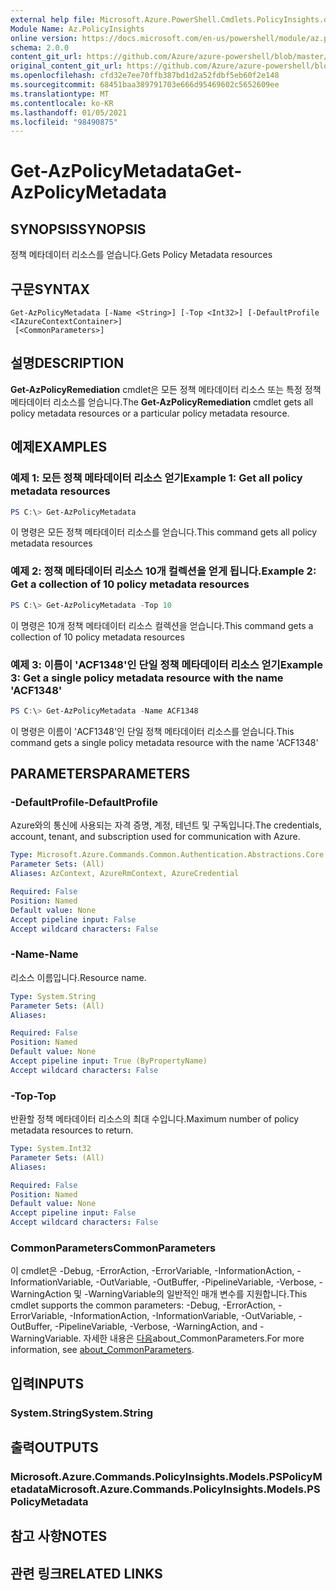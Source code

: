 ```yaml
---
external help file: Microsoft.Azure.PowerShell.Cmdlets.PolicyInsights.dll-Help.xml
Module Name: Az.PolicyInsights
online version: https://docs.microsoft.com/en-us/powershell/module/az.policyinsights/get-azpolicymetadata
schema: 2.0.0
content_git_url: https://github.com/Azure/azure-powershell/blob/master/src/PolicyInsights/PolicyInsights/help/Get-AzPolicyMetadata.md
original_content_git_url: https://github.com/Azure/azure-powershell/blob/master/src/PolicyInsights/PolicyInsights/help/Get-AzPolicyMetadata.md
ms.openlocfilehash: cfd32e7ee70ffb387bd1d2a52fdbf5eb60f2e148
ms.sourcegitcommit: 68451baa389791703e666d95469602c5652609ee
ms.translationtype: MT
ms.contentlocale: ko-KR
ms.lasthandoff: 01/05/2021
ms.locfileid: "98490875"
---
```

# <span data-ttu-id="ea0cf-101">Get-AzPolicyMetadata</span><span class="sxs-lookup"><span data-stu-id="ea0cf-101">Get-AzPolicyMetadata</span></span>

## <span data-ttu-id="ea0cf-102">SYNOPSIS</span><span class="sxs-lookup"><span data-stu-id="ea0cf-102">SYNOPSIS</span></span>
<span data-ttu-id="ea0cf-103">정책 메타데이터 리소스를 얻습니다.</span><span class="sxs-lookup"><span data-stu-id="ea0cf-103">Gets Policy Metadata resources</span></span>

## <span data-ttu-id="ea0cf-104">구문</span><span class="sxs-lookup"><span data-stu-id="ea0cf-104">SYNTAX</span></span>

```
Get-AzPolicyMetadata [-Name <String>] [-Top <Int32>] [-DefaultProfile <IAzureContextContainer>]
 [<CommonParameters>]
```

## <span data-ttu-id="ea0cf-105">설명</span><span class="sxs-lookup"><span data-stu-id="ea0cf-105">DESCRIPTION</span></span>
<span data-ttu-id="ea0cf-106">**Get-AzPolicyRemediation** cmdlet은 모든 정책 메타데이터 리소스 또는 특정 정책 메타데이터 리소스를 얻습니다.</span><span class="sxs-lookup"><span data-stu-id="ea0cf-106">The **Get-AzPolicyRemediation** cmdlet gets all policy metadata resources or a particular policy metadata resource.</span></span>

## <span data-ttu-id="ea0cf-107">예제</span><span class="sxs-lookup"><span data-stu-id="ea0cf-107">EXAMPLES</span></span>

### <span data-ttu-id="ea0cf-108">예제 1: 모든 정책 메타데이터 리소스 얻기</span><span class="sxs-lookup"><span data-stu-id="ea0cf-108">Example 1: Get all policy metadata resources</span></span>
```powershell
PS C:\> Get-AzPolicyMetadata
```

<span data-ttu-id="ea0cf-109">이 명령은 모든 정책 메타데이터 리소스를 얻습니다.</span><span class="sxs-lookup"><span data-stu-id="ea0cf-109">This command gets all policy metadata resources</span></span>

### <span data-ttu-id="ea0cf-110">예제 2: 정책 메타데이터 리소스 10개 컬렉션을 얻게 됩니다.</span><span class="sxs-lookup"><span data-stu-id="ea0cf-110">Example 2: Get a collection of 10 policy metadata resources</span></span>
```powershell
PS C:\> Get-AzPolicyMetadata -Top 10
```

<span data-ttu-id="ea0cf-111">이 명령은 10개 정책 메타데이터 리소스 컬렉션을 얻습니다.</span><span class="sxs-lookup"><span data-stu-id="ea0cf-111">This command gets a collection of 10 policy metadata resources</span></span>

### <span data-ttu-id="ea0cf-112">예제 3: 이름이 'ACF1348'인 단일 정책 메타데이터 리소스 얻기</span><span class="sxs-lookup"><span data-stu-id="ea0cf-112">Example 3: Get a single policy metadata resource with the name 'ACF1348'</span></span>
```powershell
PS C:\> Get-AzPolicyMetadata -Name ACF1348
```

<span data-ttu-id="ea0cf-113">이 명령은 이름이 'ACF1348'인 단일 정책 메타데이터 리소스를 얻습니다.</span><span class="sxs-lookup"><span data-stu-id="ea0cf-113">This command gets a single policy metadata resource with the name 'ACF1348'</span></span>

## <span data-ttu-id="ea0cf-114">PARAMETERS</span><span class="sxs-lookup"><span data-stu-id="ea0cf-114">PARAMETERS</span></span>

### <span data-ttu-id="ea0cf-115">-DefaultProfile</span><span class="sxs-lookup"><span data-stu-id="ea0cf-115">-DefaultProfile</span></span>
<span data-ttu-id="ea0cf-116">Azure와의 통신에 사용되는 자격 증명, 계정, 테넌트 및 구독입니다.</span><span class="sxs-lookup"><span data-stu-id="ea0cf-116">The credentials, account, tenant, and subscription used for communication with Azure.</span></span>

```yaml
Type: Microsoft.Azure.Commands.Common.Authentication.Abstractions.Core.IAzureContextContainer
Parameter Sets: (All)
Aliases: AzContext, AzureRmContext, AzureCredential

Required: False
Position: Named
Default value: None
Accept pipeline input: False
Accept wildcard characters: False
```

### <span data-ttu-id="ea0cf-117">-Name</span><span class="sxs-lookup"><span data-stu-id="ea0cf-117">-Name</span></span>
<span data-ttu-id="ea0cf-118">리소스 이름입니다.</span><span class="sxs-lookup"><span data-stu-id="ea0cf-118">Resource name.</span></span>

```yaml
Type: System.String
Parameter Sets: (All)
Aliases:

Required: False
Position: Named
Default value: None
Accept pipeline input: True (ByPropertyName)
Accept wildcard characters: False
```

### <span data-ttu-id="ea0cf-119">-Top</span><span class="sxs-lookup"><span data-stu-id="ea0cf-119">-Top</span></span>
<span data-ttu-id="ea0cf-120">반환할 정책 메타데이터 리소스의 최대 수입니다.</span><span class="sxs-lookup"><span data-stu-id="ea0cf-120">Maximum number of policy metadata resources to return.</span></span>

```yaml
Type: System.Int32
Parameter Sets: (All)
Aliases:

Required: False
Position: Named
Default value: None
Accept pipeline input: False
Accept wildcard characters: False
```

### <span data-ttu-id="ea0cf-121">CommonParameters</span><span class="sxs-lookup"><span data-stu-id="ea0cf-121">CommonParameters</span></span>
<span data-ttu-id="ea0cf-122">이 cmdlet은 -Debug, -ErrorAction, -ErrorVariable, -InformationAction, -InformationVariable, -OutVariable, -OutBuffer, -PipelineVariable, -Verbose, -WarningAction 및 -WarningVariable의 일반적인 매개 변수를 지원합니다.</span><span class="sxs-lookup"><span data-stu-id="ea0cf-122">This cmdlet supports the common parameters: -Debug, -ErrorAction, -ErrorVariable, -InformationAction, -InformationVariable, -OutVariable, -OutBuffer, -PipelineVariable, -Verbose, -WarningAction, and -WarningVariable.</span></span> <span data-ttu-id="ea0cf-123">자세한 내용은 [다음](http://go.microsoft.com/fwlink/?LinkID=113216)about_CommonParameters.</span><span class="sxs-lookup"><span data-stu-id="ea0cf-123">For more information, see [about_CommonParameters](http://go.microsoft.com/fwlink/?LinkID=113216).</span></span>

## <span data-ttu-id="ea0cf-124">입력</span><span class="sxs-lookup"><span data-stu-id="ea0cf-124">INPUTS</span></span>

### <span data-ttu-id="ea0cf-125">System.String</span><span class="sxs-lookup"><span data-stu-id="ea0cf-125">System.String</span></span>

## <span data-ttu-id="ea0cf-126">출력</span><span class="sxs-lookup"><span data-stu-id="ea0cf-126">OUTPUTS</span></span>

### <span data-ttu-id="ea0cf-127">Microsoft.Azure.Commands.PolicyInsights.Models.PSPolicyMetadata</span><span class="sxs-lookup"><span data-stu-id="ea0cf-127">Microsoft.Azure.Commands.PolicyInsights.Models.PSPolicyMetadata</span></span>

## <span data-ttu-id="ea0cf-128">참고 사항</span><span class="sxs-lookup"><span data-stu-id="ea0cf-128">NOTES</span></span>

## <span data-ttu-id="ea0cf-129">관련 링크</span><span class="sxs-lookup"><span data-stu-id="ea0cf-129">RELATED LINKS</span></span>
